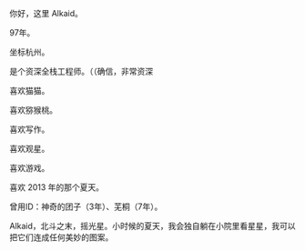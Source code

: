 你好，这里 Alkaid。

97年。

坐标杭州。

是个资深全栈工程师。（（确信，非常资深

喜欢猫猫。

喜欢猕猴桃。

喜欢写作。

喜欢观星。

喜欢游戏。

喜欢 2013 年的那个夏天。

曾用ID：神奇的团子（3年）、芜桐（7年）。

Alkaid，北斗之末，摇光星。小时候的夏天，我会独自躺在小院里看星星，我可以把它们连成任何美妙的图案。
